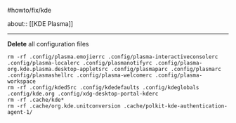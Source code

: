 #howto/fix/kde 

about:: [[KDE Plasma]]
___

**Delete** all configuration files

```shell
rm -rf .config/plasma.emojierrc .config/plasma-interactiveconsolerc .config/plasma-localerc .config/plasmanotifyrc .config/plasma-org.kde.plasma.desktop-appletsrc .config/plasmaparc .config/plasmarc .config/plasmashellrc .config/plasma-welcomerc .config/plasma-workspace 
rm -rf .config/kded5rc .config/kdedefaults .config/kdeglobals .config/kde.org .config/xdg-desktop-portal-kderc 
rm -rf .cache/kde*
rm -rf .cache/org.kde.unitconversion .cache/polkit-kde-authentication-agent-1/
```